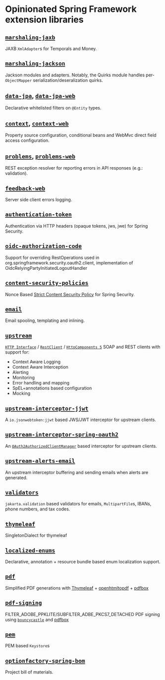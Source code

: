 # Opinionated Spring Framework extension libraries

## [`marshaling-jaxb`](marshaling-jaxb/readme.md)

JAXB `XmlAdapter`s for Temporals and Money.

## [`marshaling-jackson`](marshaling-jackson/readme.md)

Jackson modules and adapters. Notably, the Quirks module handles per-`ObjectMapper` serialization/deseralization quirks.

## [`data-jpa`](data-jpa/readme.md), [`data-jpa-web`](data-jpa-web/readme.md)

Declarative whitelisted filters on `@Entity` types.

## [`context`](context/readme.md), [`context-web`](context-web/readme.md)

Property source configuration, conditional beans and WebMvc direct field access configuration.

## [`problems`](problems/readme.md), [`problems-web`](problems-web/readme.md)

REST exception resolver for reporting errors in API responses (e.g.: validation).

## [`feedback-web`](feedback-web/readme.md)

Server side client errors logging.

## [`authentication-token`](authentication-token/readme.md)

Authentication via HTTP headers (opaque tokens, jws, jwe) for Spring Security.

## [`oidc-authorization-code`](oidc-authorization-code/readme.md)

Support for overriding RestOperations used in org.springframework.security.oauth2.client, implementation of OidcRelyingPartyInitiatedLogoutHandler

## [`content-security-policies`](content-security-policies/readme.md)

Nonce Based [Strict Content Security Policy](https://web.dev/articles/strict-csp) for Spring Security.

## [`email`](email/readme.md)

Email spooling, templating and inlining.

## [`upstream`](upstream/readme.md)

[`HTTP Interface`](https://docs.spring.io/spring-framework/reference/integration/rest-clients.html#rest-http-interface) 
/ [`RestClient`](https://docs.spring.io/spring-framework/reference/integration/rest-clients.html) 
/ [`HttpComponents 5`](https://hc.apache.org/httpcomponents-client-5.4.x/migration-guide/index.html) 
SOAP and REST clients with support for:

* Context Aware Logging
* Context Aware Interception
* Alerting
* Monitoring
* Error handling and mapping
* SpEL+annotations based configuration
* Mocking


## [`upstream-interceptor-jjwt`](upstream-interceptor-jjwt/readme.md)

A `io.jsonwebtoken:jjwt` based JWS/JWT interceptor for upstream clients.

## [`upstream-interceptor-spring-oauth2`](upstream-interceptor-spring-oauth2/readme.md)

An [`OAuth2AuthorizedClientManager`](https://docs.spring.io/spring-security/site/docs/current/api/org/springframework/security/oauth2/client/OAuth2AuthorizedClientManager.html) based interceptor for upstream clients.

## [`upstream-alerts-email`](upstream-alerts-email/readme.md)

An upstream interceptor buffering and sending emails when alerts are generated.

## [`validators`](validators/readme.md)

`jakarta.validation` based validators for emails, `MultipartFile`s, IBANs, phone numbers, and tax codes.

## [`thymeleaf`](thymeleaf/readme.md)

SingletonDialect for thymeleaf

## [`localized-enums`](localized-enums/readme.md)

Declarative, annotation + resource bundle based enum localization support.

## [`pdf`](pdf/readme.md)

Simplified PDF generations with [Thymeleaf](https://www.thymeleaf.org/) + [openhtmltopdf](https://github.com/openhtmltopdf/openhtmltopdf) + [pdfbox](https://pdfbox.apache.org/)


## [`pdf-signing`](pdf-signing/readme.md)

FILTER_ADOBE_PPKLITE/SUBFILTER_ADBE_PKCS7_DETACHED PDF signing using [`bouncycastle`](https://www.bouncycastle.org/) and [pdfbox](https://pdfbox.apache.org/)


## [`pem`](pem/readme.md)

PEM based `Keystore`s 

## [`optionfactory-spring-bom`](optionfactory-spring-bom/readme.md)

Project bill of materials.

